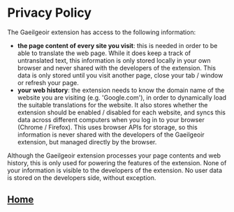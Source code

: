 # Privacy Policy

The Gaeilgeoir extension has access to the following information:

- **the page content of every site you visit**: this is needed in order to be able to translate the web page. While it does keep a track of untranslated text, this information is only stored locally in your own browser and never shared with the developers of the extension. This data is only stored until you visit another page, close your tab / window or refresh your page.
- **your web history**: the extension needs to know the domain name of the website you are visiting (e.g. 'Google.com'), in order to dynamically load the suitable translations for the website. It also stores whether the extension should be enabled / disabled for each website, and syncs this data across different computers when you log in to your browser (Chrome / Firefox). This uses browser APIs for storage, so this information is never shared with the developers of the Gaeilgeoir extension, but managed directly by the browser.

Although the Gaeilgeoir extension processes your page contents and web history, this is only used for powering the features of the extension. None of your information is visible to the developers of the extension. No user data is stored on the developers side, without exception.

## [Home](../)
